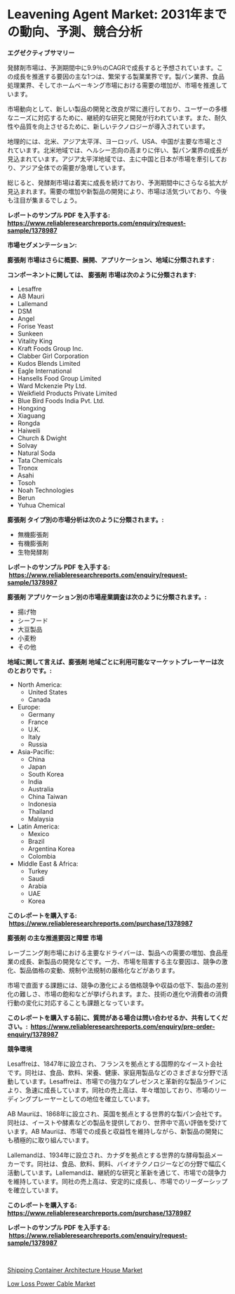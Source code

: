 <p><h1>Leavening Agent Market: 2031年までの動向、予測、競合分析</h1></p><p><strong>エグゼクティブサマリー</strong></p>
<p><p>発酵剤市場は、予測期間中に9.9％のCAGRで成長すると予想されています。この成長を推進する要因の主な1つは、繁栄する製菓業界です。製パン業界、食品処理業界、そしてホームベーキング市場における需要の増加が、市場を推進しています。</p><p>市場動向として、新しい製品の開発と改良が常に進行しており、ユーザーの多様なニーズに対応するために、継続的な研究と開発が行われています。また、耐久性や品質を向上させるために、新しいテクノロジーが導入されています。</p><p>地理的には、北米、アジア太平洋、ヨーロッパ、USA、中国が主要な市場とされています。北米地域では、ヘルシー志向の高まりに伴い、製パン業界の成長が見込まれています。アジア太平洋地域では、主に中国と日本が市場を牽引しており、アジア全体での需要が急増しています。</p><p>総じると、発酵剤市場は着実に成長を続けており、予測期間中にさらなる拡大が見込まれます。需要の増加や新製品の開発により、市場は活気づいており、今後も注目が集まるでしょう。</p></p>
<p><strong>レポートのサンプル PDF を入手する: <a href="https://www.reliableresearchreports.com/enquiry/request-sample/1378987">https://www.reliableresearchreports.com/enquiry/request-sample/1378987</a></strong></p>
<p><strong>市場セグメンテーション:</strong></p>
<p><strong> 膨張剤 市場はさらに概要、展開、アプリケーション、地域に分類されます :</strong></p>
<p><strong>コンポーネントに関しては、 膨張剤 市場は次のように分類されます: &nbsp;</strong></p>
<p><ul><li>Lesaffre</li><li>AB Mauri</li><li>Lallemand</li><li>DSM</li><li>Angel</li><li>Forise Yeast</li><li>Sunkeen</li><li>Vitality King</li><li>Kraft Foods Group Inc.</li><li>Clabber Girl Corporation</li><li>Kudos Blends Limited</li><li>Eagle International</li><li>Hansells Food Group Limited</li><li>Ward Mckenzie Pty Ltd.</li><li>Weikfield Products Private Limited</li><li>Blue Bird Foods India Pvt. Ltd.</li><li>Hongxing</li><li>Xiaguang</li><li>Rongda</li><li>Haiweili</li><li>Church & Dwight</li><li>Solvay</li><li>Natural Soda</li><li>Tata Chemicals</li><li>Tronox</li><li>Asahi</li><li>Tosoh</li><li>Noah Technologies</li><li>Berun</li><li>Yuhua Chemical</li></ul></p>
<p><strong> 膨張剤 タイプ別の市場分析は次のように分類されます。:</strong></p>
<p><ul><li>無機膨張剤</li><li>有機膨張剤</li><li>生物発酵剤</li></ul></p>
<p><strong>レポートのサンプル PDF を入手する: &nbsp;<a href="https://www.reliableresearchreports.com/enquiry/request-sample/1378987">https://www.reliableresearchreports.com/enquiry/request-sample/1378987</a></strong></p>
<p><strong> 膨張剤 アプリケーション別の市場産業調査は次のように分類されます。:</strong></p>
<p><ul><li>揚げ物</li><li>シーフード</li><li>大豆製品</li><li>小麦粉</li><li>その他</li></ul></p>
<p><strong>地域に関して言えば、膨張剤 地域ごとに利用可能なマーケットプレーヤーは次のとおりです。:</strong></p>
<p><ul>
    <li>
        North America:
        <ul>
            <li>United States</li>
            <li>Canada</li>
        </ul>
    </li>
    <li>
        Europe:
        <ul>
            <li>Germany</li>
            <li>France</li>
            <li>U.K.</li>
            <li>Italy</li>
            <li>Russia</li>
        </ul>
    </li>
    <li>
        Asia-Pacific:
        <ul>
            <li>China</li>
            <li>Japan</li>
            <li>South Korea</li>
            <li>India</li>
            <li>Australia</li>
            <li>China Taiwan</li>
            <li>Indonesia</li>
            <li>Thailand</li>
            <li>Malaysia</li>
        </ul>
    </li>
    <li>
        Latin America:
        <ul>
            <li>Mexico</li>
            <li>Brazil</li>
            <li>Argentina Korea</li>
            <li>Colombia</li>
        </ul>
    </li>
    <li>
        Middle East & Africa:
        <ul>
            <li>Turkey</li>
            <li>Saudi</li>
            <li>Arabia</li>
            <li>UAE</li>
            <li>Korea</li>
        </ul>
    </li>
    </ul></p>
<p><strong>このレポートを購入する: &nbsp;<a href="https://www.reliableresearchreports.com/purchase/1378987">https://www.reliableresearchreports.com/purchase/1378987</a></strong></p>
<p><strong>膨張剤 の主な推進要因と障壁 市場</strong></p>
<p><p>レーブニング剤市場における主要なドライバーは、製品への需要の増加、食品産業の成長、新製品の開発などです。一方、市場を阻害する主な要因は、競争の激化、製品価格の変動、規制や法規制の厳格化などがあります。</p><p>市場で直面する課題には、競争の激化による価格競争や収益の低下、製品の差別化の難しさ、市場の飽和などが挙げられます。また、技術の進化や消費者の消費行動の変化に対応することも課題となっています。</p></p>
<p><strong>このレポートを購入する前に、質問がある場合は問い合わせるか、共有してください。:&nbsp; <a href="https://www.reliableresearchreports.com/enquiry/pre-order-enquiry/1378987">https://www.reliableresearchreports.com/enquiry/pre-order-enquiry/1378987</a></strong></p>
<p><strong>競争環境</strong></p>
<p><p>Lesaffreは、1847年に設立され、フランスを拠点とする国際的なイースト会社です。同社は、食品、飲料、栄養、健康、家庭用製品などのさまざまな分野で活動しています。Lesaffreは、市場での強力なプレゼンスと革新的な製品ラインにより、急速に成長しています。同社の売上高は、年々増加しており、市場のリーディングプレーヤーとしての地位を確立しています。</p><p>AB Mauriは、1868年に設立され、英国を拠点とする世界的な製パン会社です。同社は、イーストや酵素などの製品を提供しており、世界中で高い評価を受けています。AB Mauriは、市場での成長と収益性を維持しながら、新製品の開発にも積極的に取り組んでいます。</p><p>Lallemandは、1934年に設立され、カナダを拠点とする世界的な酵母製品メーカーです。同社は、食品、飲料、飼料、バイオテクノロジーなどの分野で幅広く活動しています。Lallemandは、継続的な研究と革新を通じて、市場での競争力を維持しています。同社の売上高は、安定的に成長し、市場でのリーダーシップを確立しています。</p></p>
<p><strong>このレポートを購入する: &nbsp; <a href="https://www.reliableresearchreports.com/purchase/1378987">https://www.reliableresearchreports.com/purchase/1378987</a></strong></p>
<p><strong>レポートのサンプル PDF を入手する: &nbsp;<a href="https://www.reliableresearchreports.com/enquiry/request-sample/1378987">https://www.reliableresearchreports.com/enquiry/request-sample/1378987</a></strong><strong></strong></p>
<p>&nbsp;</p>
<p><p><a href="https://picayune-night-cbd.notion.site/Shipping-Container-Architecture-House-Market-Research-Report-Unlocks-Analysis-on-the-Market-Financia-b4a8fa3d14614b06b7527c8be1b0a751">Shipping Container Architecture House Market</a></p><p><a href="https://github.com/Hazelklievgspy6vdcsmu106w/Market-Research-Report-List-1/blob/main/low-loss-power-cable-market.md">Low Loss Power Cable Market</a></p></p>